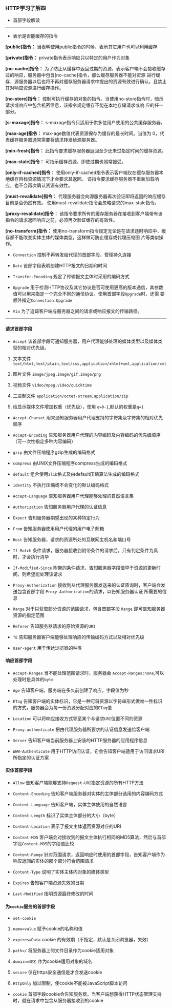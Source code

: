 ### HTTP学习了解四

* 首部字段解读

-------------------------

* 表示是否能缓存的指令

**[public]指令：** 当表明使用public指令的时候，表示其它用户也可以利用缓存

**[private]指令：** private指令表示响应只以特定的用户作为对象

**[no-cache]指令：** 为了防止从缓存中返回过期的资源，表示客户端不会接收缓存过的响应，服务器中包含[no-cache]指令，那么缓存服务器不能对资源
进行缓存，源服务器以后也将不再对缓存服务器请求中提出的资源有效进行确认，且禁止其对响应资源进行缓存操作。

**[no-store]指令：** 控制可执行缓存的对象的指令。当使用no-store指令时，暗示请求或响应中包含机密信息，该指令规定缓存不能在本地存储请求或响
应的任一部分。

**[s-maxage]指令：** s-maxage指令只适用于供多位用户使用的公共缓存服务器。

**[max-age]指令：** max-age数值代表资源保存为缓存的最长时间。当值为 0，代表缓存服务器通常需要将请求转发给源服务器。

**[min-fresh]指令：** 此指令要求缓存服务器返回至少还未过指定时间的缓存资源。

**[max-stale]指令：** 可指示缓存资源，即使过期也照常接受。

**[only-if-cached]指令：** 使用only-if-cached指令表示客户端仅在缓存服务器本地缓存目标资源情况下才会要求其返回。
该指令要求缓存服务器不重新加载响应，也不会再次确认资源有效性。

**[must-revalidate]指令：** 代理服务器会向源服务器再次验证即将返回的响应缓存目前是否仍然有效。
使用must-revalidate指令会忽略请求的max-stale指令。

**[proxy-revalidate]指令：** 该指令要求所有的缓存服务器在接收到客户端带有该指令的请求返回响应之前，必须再次验证缓存的有效性。

**[no-transform]指令：** 使用no-transform指令规定无论是在请求还时响应中，缓存都不能改变实体主体的媒体类型，这样做可防止缓存或代理压缩图
片等类似操作。

* `Connection` 控制不再转发给代理的首部字段，管理持久连接

* `Date` 首部字段表明创建HTTP报文的日期和时间

* `Transfer-Encoding` 规定了传输报文主体时采用的编码方式

* `Upgrade` 用于检测HTTP协议及其它协议是否可使用更高的版本通信，其参数值可以用来指定一个完全不同的通信协议。使用首部字段`Upgrade`时，还需
要额外指定`Connection:Upgrade`

* `Via` 为了追踪客户端与服务器之间的请求或响应报文的传输路径。

----------------------------------------------

#### 请求首部字段

* `Accept` 该首部字段可通知服务器，用户代理能够处理的媒体类型以及媒体类型的相对优先级。

1. 文本文件 `text/html,text/plain,text/css,application/xhtml+xml,application/xml`

2. 图片文件 `image/jpeg,image/gif,image/png`

3. 视频文件 `video/mpeg,video/quicktime`

4. 二进制文件 `application/octet-stream,application/zip`

5. 给显示媒体文件增加权重（优先级），使用 `q=0-1`,默认的权重是`q=1`

* `Accept-Charset` 用来通知服务器用户代理支持的字符集及字符集的相对优先顺序

* `Accept-Encoding` 告知服务器用户代理的内容编码及内容编码的优先级顺序（可一次性指定多种内容编码）

* `gzip` 由文件压缩程序gzip生成的编码格式

* `compress` 由UNIX文件压缩程序compress生成的编码格式

* `default` 组合使用`zlib`格式及由default压缩算法生成的编码格式

* `identity` 不执行压缩或不会变化的默认编码格式

* `Accept-Language` 告知服务器用户代理能够处理的自然语言集

* `Authorization` 告知服务器用户代理的认证信息

* `Expect` 告知服务器期望出现的某种特定行为

* `From` 告知服务器使用用户代理的用户电子邮箱

* `Host` 告知服务器，请求的资源所处的互联网主机名和端口号

* `If-Match` 条件请求，服务器接收到附带条件的请求后，只有判定条件为真时，才会执行清华

* `If-Modified-Since` 附带的条件请求，告知服务器字段值早于资源的更新时间，则希望能处理该请求

* `Proxy-Authorization` 接收到从代理服务器发送来的认证质询时，客户端会发送包含首部字段 `Proxy-Authorization`的请求，以告知服务器认证
所需要的信息

* `Range` 对于只获取部分资源的范围请求，包含首部字段 `Range` 即可告知服务器资源的指定范围

* `Referer` 告知服务器请求的原始资源的`URI`

* `TE` 告知服务器客户端能够处理响应的传输编码方式以及相对优先级

* `User-agent` 用于传达浏览器的种类


#### 响应首部字段

* `Accept-Ranges` 当不能处理范围请求时，服务器会 `Accept-Ranges:none`,可以处理时是具体的`byte`

* `Age` 告知客户端，服务端在多久前创建了响应，字段值为秒

* `ETag` 告知客户端的实体标识，它是一种可将资源以字符串形式做唯一性标识的方式，服务器会为每一份资源分配对应的`ETag`值

* `Location` 可以将响应接收方式导至某个与请求`URI`位置不同的资源

* `Proxy-authenticate` 把由代理服务器所要求的认证信息发送给客户端

* `Server` 告知客户端当前服务器上安装的HTTP服务器的应用程序信息

* `WWW-Authenticate` 用于HTTP访问认证，它会告知客户端适用于访问请求URI所指定的认证方案


#### 实体首部字段

* `Allow` 告知客户端能够支持`Request-URI`指定资源的所有HTTP方法

* `Content-Encoding` 告知客户端服务器对实体的主体部分选用的内容编码方式

* `Content-Language` 告知客户端，实体主体使用的自然语言

* `Content-Length` 标识了实体主体部分的大小（byte）

* `Content-Location` 表示了报文主体返回资源对应的URI

* `Content-MD5` 客户端会对接收到的报文主体执行相同的MD5算法，然后与首部字段`Content-MD5`的字段值比较

* `Content-Range` 针对范围请求，返回响应时使用的首部字段，告知客户端作为响应返回的实体的那个部分符合范围请求

* `Content-Type` 说明了实体主体内对象的媒体类型

* `Expires` 告知客户端资源失效的日期

* `Last-Modified` 指明资源最终修改的时间

#### 为`cookie`服务的首部字段

* `set-cookie`

1. `name=value` 赋予cookie的名称和值

2. `expires=Data` cookie 的有效期（不指定，默认是关闭浏览器，失效）

3. `path=/` 将服务器上的文件目录作为cookie适用对象

4. `domain=域名` 作为cookie适用对象的域名

5. `secure` 仅在https安全通信是才会发送cookie

6. `HttpOnly` 加以限制，使cookie不能被JavaScript脚本访问

* `cookie` 首部字段cookie会告知服务器，当客户端想获得HTTP状态管理支持时，就在请求中包含从服务器接收到的cookie

